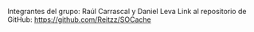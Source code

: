 Integrantes del grupo: Raúl Carrascal y Daniel Leva
Link al repositorio de GitHub: https://github.com/Reitzz/SOCache
